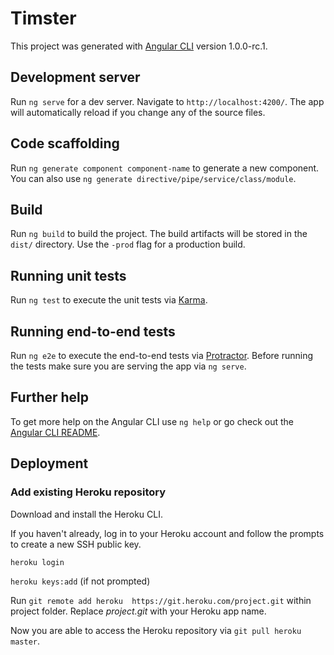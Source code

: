 # Timster

This project was generated with [Angular CLI](https://github.com/angular/angular-cli) version 1.0.0-rc.1.

## Development server
Run `ng serve` for a dev server. Navigate to `http://localhost:4200/`. The app will automatically reload if you change any of the source files.

## Code scaffolding

Run `ng generate component component-name` to generate a new component. You can also use `ng generate directive/pipe/service/class/module`.

## Build

Run `ng build` to build the project. The build artifacts will be stored in the `dist/` directory. Use the `-prod` flag for a production build.

## Running unit tests

Run `ng test` to execute the unit tests via [Karma](https://karma-runner.github.io).

## Running end-to-end tests

Run `ng e2e` to execute the end-to-end tests via [Protractor](http://www.protractortest.org/).
Before running the tests make sure you are serving the app via `ng serve`.

## Further help

To get more help on the Angular CLI use `ng help` or go check out the [Angular CLI README](https://github.com/angular/angular-cli/blob/master/README.md).

## Deployment
### Add existing Heroku repository
Download and install the Heroku CLI.

If you haven't already, log in to your Heroku account and follow the prompts to create a new SSH public key.

`heroku login`

`heroku keys:add` (if not prompted)

Run `git remote add heroku  https://git.heroku.com/project.git` within project folder. Replace _project.git_ with your Heroku app name.

Now you are able to access the Heroku repository via `git pull heroku master`.
